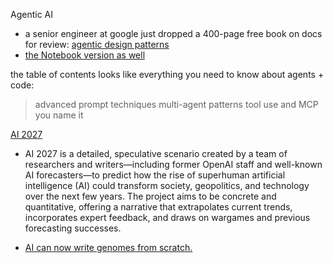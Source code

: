 


Agentic AI

- a senior engineer at google just dropped a 400-page free book on docs for review: [agentic design patterns](https://docs.google.com/document/d/1rsaK53T3Lg5KoGwvf8ukOUvbELRtH-V0LnOIFDxBryE/edit?tab=t.0#heading=h.pxcur8v2qagu)
- [the Notebook version as well](https://notebooklm.google.com/notebook/44bc8819-958d-4050-8431-e7efe2dbd16e)

the table of contents looks like everything you need to know about agents + code:
> advanced prompt techniques
> multi-agent patterns
> tool use and MCP
> you name it

[AI 2027](https://ai-2027.com/)

  - AI 2027 is a detailed, speculative scenario created by a team of researchers and writers—including former OpenAI staff and well-known AI forecasters—to predict how the rise of superhuman artificial intelligence (AI) could transform society, geopolitics, and technology over the next few years. The project aims to be concrete and quantitative, offering a narrative that extrapolates current trends, incorporates expert feedback, and draws on wargames and previous forecasting successes.



- [AI can now write genomes from scratch.](https://x.com/IterIntellectus/status/1892251343881937090)
